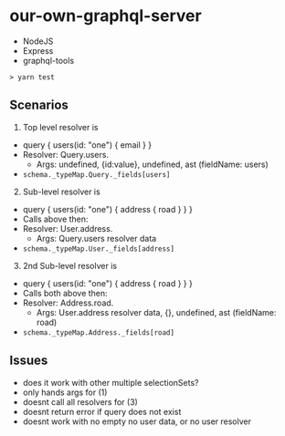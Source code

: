 # our-own-graphql-server

- NodeJS
- Express
- graphql-tools

```
> yarn test
```

## Scenarios

1. Top level resolver is

- query { users(id: "one") { email } }
- Resolver: Query.users.
  - Args: undefined, {id:value}, undefined, ast (fieldName: users)
- `schema._typeMap.Query._fields[users]`

2. Sub-level resolver is

- query { users(id: "one") { address { road } } }
- Calls above then:
- Resolver: User.address.
  - Args: Query.users resolver data
- `schema._typeMap.User._fields[address]`

3. 2nd Sub-level resolver is

- query { users(id: "one") { address { road } } }
- Calls both above then:
- Resolver: Address.road.
  - Args: User.address resolver data, {}, undefined, ast (fieldName: road)
- `schema._typeMap.Address._fields[road]`

## Issues

- does it work with other multiple selectionSets?
- only hands args for (1)
- doesnt call all resolvers for (3)
- doesnt return error if query does not exist
- doesnt work with no empty no user data, or no user resolver
